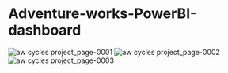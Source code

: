 # Adventure-works-PowerBI-dashboard
![aw cycles project_page-0001](https://github.com/user-attachments/assets/d84fd73e-bd62-417b-9af0-61579ca30249)
![aw cycles project_page-0002](https://github.com/user-attachments/assets/6e175153-27ca-4ca6-bf73-f7f734c35e60)
![aw cycles project_page-0003](https://github.com/user-attachments/assets/0c3a040e-80ca-49d1-b62b-2e983392066f)
